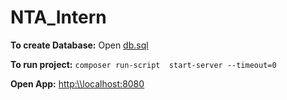 # NTA_Intern

**To create Database:** Open [db.sql]()

**To run project:**
`composer run-script  start-server --timeout=0`

**Open App:** [http:\\\localhost:8080](http:\\localhost:8080)